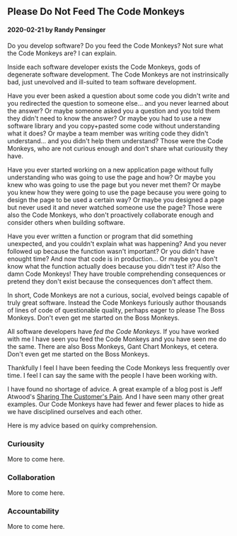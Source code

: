 ## Please Do Not Feed The Code Monkeys
#### 2020-02-21 by Randy Pensinger

Do you develop software?
Do you feed the Code Monkeys?
Not sure what the Code Monkeys are?
I can explain.

Inside each software developer exists the Code Monkeys, gods of degenerate software development.
The Code Monkeys are not instrinsically bad, just unevolved and ill-suited to team software development.

Have you ever been asked a question about some code you didn't write and you redirected the question to someone else... and you never learned about the answer?
Or maybe someone asked you a question and you told them they didn't need to know the answer?
Or maybe you had to use a new software library and you copy+pasted some code without understanding what it does?
Or maybe a team member was writing code they didn't understand... and you didn't help them understand?
Those were the Code Monkeys, who are not curious enough and don't share what curiousity they have.

Have you ever started working on a new application page without fully understanding who was going to use the page and how?
Or maybe you knew who was going to use the page but you never met them?
Or maybe you knew how they were going to use the page because you were going to design the page to be used a certain way?
Or maybe you designed a page but never used it and never watched someone use the page?
Those were also the Code Monkeys, who don't proactively collaborate enough and consider others when building software.

Have you ever written a function or program that did something unexpected, and you couldn't explain what was happening?
And you never followed up because the function wasn't important?
Or you didn't have enought time?
And now that code is in production...
Or maybe you don't know what the function actually does because you didn't test it?
Also the damn Code Monkeys! They have trouble comprehending consequences or pretend they don't exist because the consequences don't affect them.

In short, Code Monkeys are not a curious, social, evolved beings capable of truly great software.
Instead the Code Monkeys furiously author thousands of lines of code of questionable quality, perhaps eager to please The Boss Monkeys.
Don't even get me started on the Boss Monkeys.

All software developers have _fed the Code Monkeys_.
If you have worked with me I have seen you feed the Code Monkeys and you have seen me do the same.
There are also Boss Monkeys, Gant Chart Monkeys, et cetera.
Don't even get me started on the Boss Monkeys.

Thankfully I feel I have been feeding the Code Monkeys less frequently over time.
I feel I can say the same with the people I have been working with.

I have found no shortage of advice.
A great example of a blog post is Jeff Atwood's [Sharing The Customer's Pain](https://blog.codinghorror.com/sharing-the-customers-pain/).
And I have seen many other great examples.
Our Code Monkeys have had fewer and fewer places to hide as we have disciplined ourselves and each other.

Here is my advice based on quirky comprehension.

### Curiousity
More to come here.

### Collaboration
More to come here.

### Accountability
More to come here.
